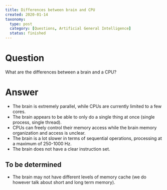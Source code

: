 ```yaml
---
title: Differences between brain and CPU
created: 2020-01-14
taxonomy:
  type: post
  category: [Questions, Artificial General Intelligence]
  status: finished
---
```


# Question
What are the differences between a brain and a CPU?

# Answer
* The brain is extremely parallel, while CPUs are currently limited to a few cores.
* The brain appears to be able to only do a single thing at once (single process, single thread).
* CPUs can freely control their memory access while the brain memory organization and access is unclear.
* The brain is a lot slower in terms of sequential operations, processing at a maximum of 250-1000 Hz.
* The brain does not have a clear instruction set.

## To be determined
* The brain may not have different levels of memory cache (we do however talk about short and long term memory).

